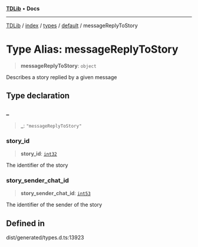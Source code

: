 [**TDLib**](../../../../../../README.md) • **Docs**

***

[TDLib](../../../../../../modules.md) / [index](../../../../../README.md) / [types](../../../README.md) / [default](../README.md) / messageReplyToStory

# Type Alias: messageReplyToStory

> **messageReplyToStory**: `object`

Describes a story replied by a given message

## Type declaration

### \_

> **\_**: `"messageReplyToStory"`

### story\_id

> **story\_id**: [`int32`](int32.md)

The identifier of the story

### story\_sender\_chat\_id

> **story\_sender\_chat\_id**: [`int53`](int53.md)

The identifier of the sender of the story

## Defined in

dist/generated/types.d.ts:13923
